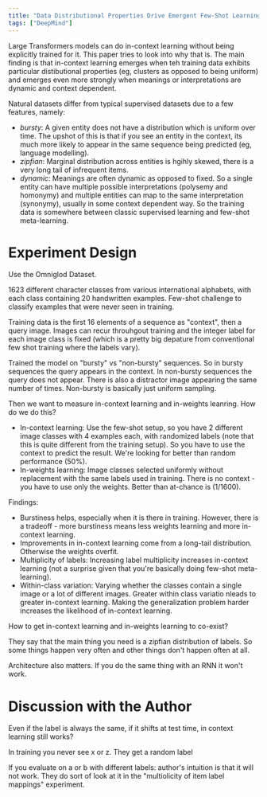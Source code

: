 ```yaml
---
title: "Data Distributional Properties Drive Emergent Few-Shot Learning in Transformers"
tags: ["DeepMind"]
---
```


Large Transformers models can do in-context learning without being explicitly trained for it. This paper tries to look into why that is. The main finding is that in-context learning emerges when teh training data exhibits particular distibutional properties (eg, clusters as opposed to being uniform) and emerges even more strongly when meanings or interpretations are dynamic and context dependent.

Natural datasets differ from typical supervised datasets due to a few features, namely:

 - *bursty*: A given entity does not have a distribution which is uniform over time. The upshot of this is that if you see an entity in the context, its much more likely to appear in the same sequence being predicted (eg, language modelling).
 - *zipfian*: Marginal distribution across entities is hgihly skewed, there is a very long tail of infrequent items.
 - *dynamic*: Meanings are often dynamic as opposed to fixed. So a single entity can have multiple possible interpretations (polysemy and homonymy) and multiple entities can map to the same interpretation (synonymy), usually in some context dependent way. So the training data  is somewhere between classic supervised learning and few-shot meta-learning.

# Experiment Design

Use the Omniglod Dataset.

1623 different character classes from various international alphabets, with each class containing 20 handwritten examples. Few-shot challenge to classify examples that were never seen in training.

Training data is the first 16 elements of a sequence as "context", then a query image. Images can recur throuhgout training and the integer label for each image class is fixed (which is a pretty big depature from conventional few shot training where the labels vary).

Trained the model on "bursty" vs "non-bursty" sequences. So in bursty sequences the query appears in the context. In non-bursty sequences the query does not appear. There is also a distractor image appearing the same number of times. Non-bursty is basically just uniform sampling.

Then we want to measure in-context learning and in-weights leanring. How do we do this?

 - In-context learning: Use the few-shot setup, so you have 2 different image classes with 4 examples each, with randomized labels (note that this is quite different from the training setup). So you have to use the context to predict the result. We're looking for better than random performance (50%).
 - In-weights learning: Image classes selected uniformly without replacement with the same labels used in training. There is no context - you have to use only the weights. Better than at-chance is (1/1600).


Findings:

 - Burstiness helps, especially when it is there in training. However, there is a tradeoff - more burstiness means less weights learning and more in-context learning.
 - Improvements in in-context learning come from a long-tail distribution. Otherwise the weights overfit.
 - Multiplicity of labels: Increasing label multiplicity increases in-context learning (not a surprise given that you're basically doing few-shot meta-learning).
 - Within-class variation: Varying whether the classes contain a single image or a lot of different images. Greater within class variatio nleads to greater in-context learning. Making the generalization problem harder increases the likelihood of in-context learning.


How to get in-context learning and in-weights learning to co-exist?

They say that the main thing you need is a zipfian distribution of labels. So some things happen very often and other things don't happen often at all.

Architecture also matters. If you do the same thing with an RNN it won't work.

# Discussion with the Author

Even if the label is always the same, if it shifts at test time, in context learning still works?

In training you never see x or z. They get a random label

If you evaluate on a or b with different labels: author's intuition is that it will not work. They do sort of look at it in the "multiolicity of item label mappings" experiment.